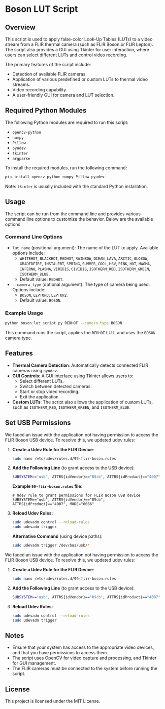 # Boson LUT Script

## Overview
This script is used to apply false-color Look-Up Tables (LUTs) to a video stream from a FLIR thermal camera (such as FLIR Boson or FLIR Lepton). The script also provides a GUI using Tkinter for user interaction, where users can select different LUTs and control video recording.

The primary features of the script include:
- Detection of available FLIR cameras.
- Application of various predefined or custom LUTs to thermal video streams.
- Video recording capability.
- A user-friendly GUI for camera and LUT selection.

## Required Python Modules
The following Python modules are required to run this script:
- `opencv-python`
- `numpy`
- `Pillow`
- `pyudev`
- `tkinter`
- `argparse`

To install the required modules, run the following command:
```sh
pip install opencv-python numpy Pillow pyudev
```

Note: `tkinter` is usually included with the standard Python installation.

## Usage
The script can be run from the command line and provides various command line options to customize the behavior. Below are the available options.

### Command Line Options
- `lut_name` (positional argument): The name of the LUT to apply. Available options include:
  - `WHITEHOT`, `BLACKHOT`, `REDHOT`, `RAINBOW`, `OCEAN`, `LAVA`, `ARCTIC`, `GLOBOW`, `GRADEDFIRE`, `INSTALERT`, `SPRING`, `SUMMER`, `COOL`, `HSV`, `PINK`, `HOT`, `MAGMA`, `INFERNO`, `PLASMA`, `VIRIDIS`, `CIVIDIS`, `ISOTHERM_RED`, `ISOTHERM_GREEN`, `ISOTHERM_BLUE`.
  - Default value: `REDHOT`.
- `--camera_type` (optional argument): The type of camera being used. Options include:
  - `BOSON`, `LEPTON3`, `LEPTON2`.
  - Default value: `BOSON`.

### Example Usage
```sh
python boson_lut_script.py REDHOT --camera_type BOSON
```
This command runs the script, applies the `REDHOT` LUT, and uses the `BOSON` camera type.

## Features
- **Thermal Camera Detection**: Automatically detects connected FLIR cameras using `pyudev`.
- **GUI Controls**: A GUI interface using Tkinter allows users to:
  - Select different LUTs.
  - Switch between detected cameras.
  - Start or stop video recording.
  - Exit the application.
- **Custom LUTs**: The script also allows the application of custom LUTs, such as `ISOTHERM_RED`, `ISOTHERM_GREEN`, and `ISOTHERM_BLUE`.

## Set USB Permissions
We faced an issue with the application not having permission to access the FLIR Boson USB device. To resolve this, we updated udev rules:

1. **Create a Udev Rule for the FLIR Device**:
   ```bash
   sudo nano /etc/udev/rules.d/99-flir-boson.rules
   ```

2. **Add the Following Line** (to grant access to the USB device):
   ```bash
   SUBSYSTEM=="usb", ATTRS{idVendor}=="09cb", ATTRS{idProduct}=="4007", MODE="0666"
   ```

   **Example `99-flir-boson.rules` file**:
   ```
   # Udev rule to grant permissions for FLIR Boson USB device
   SUBSYSTEM=="usb", ATTRS{idVendor}=="09cb", ATTRS{idProduct}=="4007", MODE="0666"
   ```

3. **Reload Udev Rules**:
   ```bash
   sudo udevadm control --reload-rules
   sudo udevadm trigger
   ```

   **Alternative Command** (using device paths):
   ```bash
   sudo udevadm trigger /dev/bus/usb/*
   ```
We faced an issue with the application not having permission to access the FLIR Boson USB device. To resolve this, we updated udev rules:

1. **Create a Udev Rule for the FLIR Device**:
   ```bash
   sudo nano /etc/udev/rules.d/99-flir-boson.rules
   ```

2. **Add the Following Line** (to grant access to the USB device):
   ```bash
   SUBSYSTEM=="usb", ATTRS{idVendor}=="09cb", ATTRS{idProduct}=="4007", MODE="0666"
   ```

3. **Reload Udev Rules**:
   ```bash
   sudo udevadm control --reload-rules
   sudo udevadm trigger
   ```

## Notes
- Ensure that your system has access to the appropriate video devices, and that you have permissions to access them.
- The script uses OpenCV for video capture and processing, and Tkinter for GUI management.
- The FLIR cameras must be connected to the system before running the script.

## License
This project is licensed under the MIT License.

